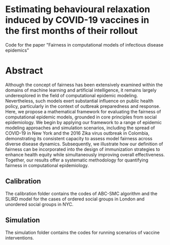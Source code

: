 # Estimating behavioural relaxation induced by COVID-19 vaccines in the first months of their rollout
Code for the paper "Fairness in computational models of infectious disease epidemics"
# Abstract
Although the concept of fairness has been extensively examined within the domains of machine learning and artificial
intelligence, it remains largely underexplored in the field of computational epidemic modeling. Nevertheless, such models exert
substantial influence on public health policy, particularly in the context of outbreak preparedness and response. Here, we
propose a mathematical framework for evaluating the fairness of computational epidemic models, grounded in core principles
from social epidemiology. We begin by applying our framework to a range of epidemic modeling approaches and simulation
scenarios, including the spread of COVID-19 in New York and the 2016 Zika virus outbreak in Colombia, demonstrating its
consistent capacity to assess model fairness across diverse disease dynamics. Subsequently, we illustrate how our definition
of fairness can be incorporated into the design of immunization strategies to enhance health equity while simultaneously
improving overall effectiveness. Together, our results offer a systematic methodology for quantifying fairness in computational
epidemiology.
## Calibration
The calibration folder contains the codes of ABC-SMC algorithm and the SLIRD model for the cases of ordered social groups in London and unordered social groups in NYC.
## Simulation
The simulation folder contains the codes for running scenarios of vaccine interventions.
